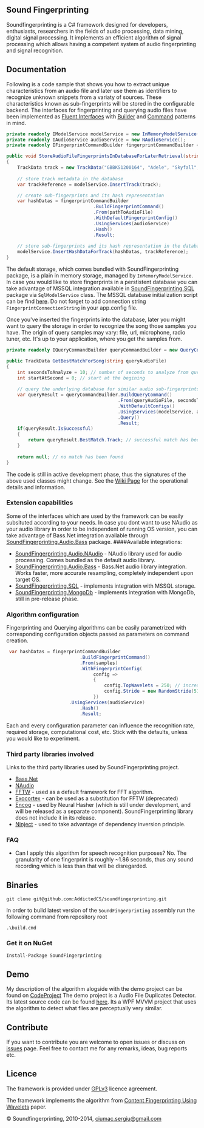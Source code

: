 ## Sound Fingerprinting

Soundfingerprinting is a C# framework designed for developers, enthusiasts, researchers in the fields of audio processing, data mining, digital signal processing.  It implements an efficient algorithm of signal processing which allows having a competent system of audio fingerprinting and signal recognition.

## Documentation

Following is a code sample that shows you how to extract unique characteristics from an audio file and later use them as identifiers to recognize unknown snippets from a variaty of sources. These characteristics known as sub-fingerprints will be stored in the configurable backend. The interfaces for fingerprinting and querying audio files have been implemented as [Fluent Interfaces](http://martinfowler.com/bliki/FluentInterface.html) with [Builder](http://en.wikipedia.org/wiki/Builder_pattern) and [Command](http://en.wikipedia.org/wiki/Command_pattern) patterns in mind.
```csharp
private readonly IModelService modelService = new InMemoryModelService();
private readonly IAudioService audioService = new NAudioService();
private readonly IFingerprintCommandBuilder fingerprintCommandBuilder = new FingerprintCommandBuilder();

public void StoreAudioFileFingerprintsInDatabaseForLaterRetrieval(string pathToAudioFile)
{
    TrackData track = new TrackData("GBBKS1200164", "Adele", "Skyfall", "Skyfall", 2012, 290);
	
    // store track metadata in the database
    var trackReference = modelService.InsertTrack(track);

    // create sub-fingerprints and its hash representation
    var hashDatas = fingerprintCommandBuilder
                                .BuildFingerprintCommand()
                                .From(pathToAudioFile)
                                .WithDefaultFingerprintConfig()
                                .UsingServices(audioService)
                                .Hash()
                                .Result;
								
    // store sub-fingerprints and its hash representation in the database 
    modelService.InsertHashDataForTrack(hashDatas, trackReference);
}
```
The default storage, which comes bundled with SoundFingerprinting package, is a plain in memory storage, managed by <code>InMemoryModelService</code>. In case you would like to store fingerprints in a perstistent database you can take advantage of MSSQL integration available in [SoundFingerprinting.SQL](https://www.nuget.org/packages/SoundFingerprinting.SQL) package via <code>SqlModelService</code> class. The MSSQL database initialization script can be find [here](src/Scripts/DBScript.sql). Do not forget to add connection string <code>FingerprintConnectionString</code> in your app.config file.

Once you've inserted the fingerprints into the database, later you might want to query the storage in order to recognize the song those samples you have. The origin of query samples may vary: file, url, microphone, radio tuner, etc. It's up to your application, where you get the samples from.
```csharp
private readonly IQueryCommandBuilder queryCommandBuilder = new QueryCommandBuilder();

public TrackData GetBestMatchForSong(string queryAudioFile)
{
    int secondsToAnalyze = 10; // number of seconds to analyze from query file
    int startAtSecond = 0; // start at the begining
	
    // query the underlying database for similar audio sub-fingerprints
    var queryResult = queryCommandBuilder.BuildQueryCommand()
                                         .From(queryAudioFile, secondsToAnalyze, startAtSecond)
                                         .WithDefaultConfigs()
                                         .UsingServices(modelService, audioService)
                                         .Query()
                                         .Result;
    if(queryResult.IsSuccessful)
    {
        return queryResult.BestMatch.Track; // successful match has been found
    }
	
    return null; // no match has been found
}
```
The code is still in active development phase, thus the signatures of the above used classes might change.
See the [Wiki Page](https://github.com/AddictedCS/soundfingerprinting/wiki) for the operational details and information. 

### Extension capabilities
Some of the interfaces which are used by the framework can be easily subsituted according to your needs. In case you dont want to use NAudio as your audio library in order to be independent of running OS version, you can take advantage of Bass.Net integration available through [SoundFingerprinting.Audio.Bass](https://www.nuget.org/packages/SoundFingerprinting.Audio.Bass) package.
####Available integrations:
* [SoundFingerprinting.Audio.NAudio](https://www.nuget.org/packages/SoundFingerprinting.Audio.NAudio) - NAudio library used for audio processing. Comes bundled as the default audio library.
* [SoundFingerprinting.Audio.Bass](https://www.nuget.org/packages/SoundFingerprinting.Audio.Bass) - Bass.Net audio library integration. Works faster, more accurate resampling, completely independent upon target OS.
* [SoundFingerprinting.SQL](https://www.nuget.org/packages/SoundFingerprinting.SQL) - implements integration with MSSQL storage.
* [SoundFingerprinting.MongoDb](https://www.nuget.org/packages/SoundFingerprinting.MongoDb) - implements integration with MongoDb, still in pre-release phase.

### Algorithm configuration
Fingerprinting and Querying algorithms can be easily parametrized with corresponding configuration objects passed as parameters on command creation.

```csharp
 var hashDatas = fingerprintCommandBuilder
                           .BuildFingerprintCommand()
                           .From(samples)
                           .WithFingerprintConfig(
	                            config =>
	                            {
	                                config.TopWavelets = 250; // increase number of top wavelets
	                                config.Stride = new RandomStride(512, 256); // stride between sub-fingerprints
	                            })
	                   .UsingServices(audioService)
                           .Hash()
                           .Result;
```
Each and every configuration parameter can influence the recognition rate, required storage, computational cost, etc. Stick with the defaults, unless you would like to experiment. 

### Third party libraries involved
Links to the third party libraries used by SoundFingerprinting project.
* [Bass.Net](http://www.un4seen.com/)
* [NAudio](http://naudio.codeplex.com/)
* [FFTW](http://www.fftw.org/) - used as a default framework for FFT algorithm.
* [Exocortex](http://www.exocortex.org/dsp/) - can be used as a substitution for FFTW (deprecated)
* [Encog](http://www.heatonresearch.com/encog) - used by Neural Hasher (which is still under development, and will be released as a separate component). SoundFingerprinting library does not include it in its release.
* [Ninject](http://www.ninject.org/) - used to take advantage of dependency inversion principle.

### FAQ
- Can I apply this algorithm for speech recognition purposes?
No. The granularity of one fingerprint is roughly ~1.86 seconds, thus any sound recording which is less than that will be disregarded.

## Binaries
    git clone git@github.com:AddictedCS/soundfingerprinting.git
    
In order to build latest version of the <code>SoundFingerprinting</code> assembly run the following command from repository root

    .\build.cmd
### Get it on NuGet

    Install-Package SoundFingerprinting

## Demo
My description of the algorithm alogside with the demo project can be found on [CodeProject](http://www.codeproject.com/Articles/206507/Duplicates-detector-via-audio-fingerprinting)
The demo project is a Audio File Duplicates Detector. Its latest source code can be found [here](src/SoundFingerprinting.DuplicatesDetector). Its a WPF MVVM project that uses the algorithm to detect what files are perceptually very similar.

## Contribute
If you want to contribute you are welcome to open issues or discuss on [issues](https://github.com/AddictedCS/soundfingerprinting/issues) page. Feel free to contact me for any remarks, ideas, bug reports etc. 

## Licence
The framework is provided under [GPLv3](http://www.gnu.org/licenses/gpl.html) licence agreement.

The framework implements the algorithm from [Content Fingerprinting Using Wavelets](http://www.nhchau.com/files/cvmp_BalujaCovell.A4color.pdf) paper.

&copy; Soundfingerprinting, 2010-2014, ciumac.sergiu@gmail.com

